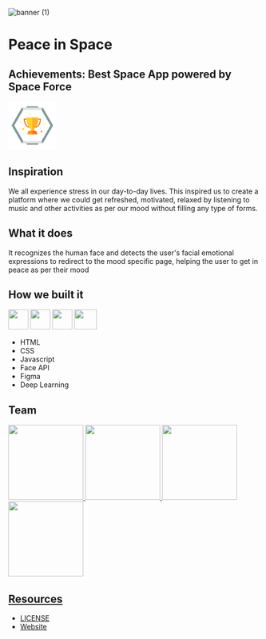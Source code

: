 ![banner (1)](https://user-images.githubusercontent.com/65373279/133924929-5be74d10-bac2-4655-9e2a-d43ce79e3b64.png)

# Peace in Space

## Achievements: Best Space App powered by Space Force
<img href="https://devpost.com/software/peace-in-space" src="./assets/svgs/achievements.png"/>

## Inspiration
We all experience stress in our day-to-day lives. This inspired us to create a platform where we could get refreshed, motivated, relaxed by listening to music and other activities as per our mood without filling any type of forms.

## What it does
It recognizes the human face and detects the user's facial emotional expressions to redirect to the mood specific page, helping the user to get in peace as per their mood
## How we built it
<code><a href="#"><img height="40" width="40" src="https://www.flaticon.com/svg/static/icons/svg/1216/1216733.svg"></a></code>
<code><a href="#"><img height="40" width="40" src="https://cdn.iconscout.com/icon/free/png-256/css-131-722685.png"></a></code>
<code><a href="#"><img height="40" width="40" src="https://user-images.githubusercontent.com/71369943/125153949-d8854280-e174-11eb-99bd-af46a5767a54.png"></a></code>
<code><a href="#"><img height="40" width="45" src="https://cdn.iconscout.com/icon/free/png-256/figma-682083.png"></a></code>
 - HTML
 - CSS
 - Javascript
 - Face API
 - Figma
 - Deep Learning
 
 ## Team
<code><a href="https://github.com/PulkitSinghDev"><img height="150px" width="150px" src="https://user-images.githubusercontent.com/71369943/133927260-346be9fd-a85e-442b-bd68-44c4e6cce804.png"></code>
<code><a href="https://github.com/Sarthakjain594"><img height="150px" width="150px" src="https://user-images.githubusercontent.com/71369943/133927261-747e3c2c-d530-4311-9272-fcee22b4f977.png"></code>
<code><a href="https://github.com/DevrajDC"><img height="150px" width="150px" src="https://user-images.githubusercontent.com/71369943/133927264-39ba06ea-b4fb-406a-96fb-05c5ff82b521.png"></code>
<code><a href="https://github.com/anubhav201241"><img height="150px" width="150px" src="https://user-images.githubusercontent.com/71369943/133927375-852b743a-fc5b-40cf-89d2-01e2402d34d0.png"></code>

## Resources
  - [LICENSE](LICENSE)
  - [Website](https://peace-in-space.vercel.app/)
